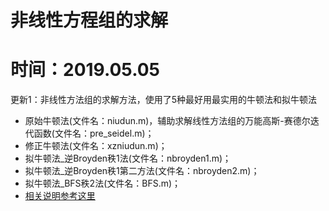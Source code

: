 # 非线性方程组的求解

# 时间：2019.05.05

更新1：非线性方法组的求解方法，使用了5种最好用最实用的牛顿法和拟牛顿法
- 原始牛顿法(文件名：niudun.m)，辅助求解线性方法组的万能高斯-赛德尔迭代函数(文件名：pre_seidel.m)；
- 修正牛顿法(文件名：xzniudun.m)；
- 拟牛顿法_逆Broyden秩1法(文件名：nbroyden1.m)；
- 拟牛顿法_逆Broyden秩1第二方法(文件名：nbroyden2.m)；
- 拟牛顿法_BFS秩2法(文件名：BFS.m)；
- [相关说明参考这里](https://www.jianshu.com/p/4e2d6a45aa67)
